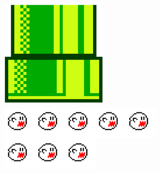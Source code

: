 ![tuberia_mariano](https://github.com/Deploy-peace/Deploy-peace/blob/cd18f06745faf81f2ea6eac8836a56dc21538eb8/mariano(1).png)


<img src="https://github.com/Deploy-peace/Deploy-peace/blob/a768350d783219be5c951105a97daea17aed7792/fantasma.png" alt="Descripción" width="100" height="100"><img src="https://github.com/Deploy-peace/Deploy-peace/blob/a768350d783219be5c951105a97daea17aed7792/fantasma.png" alt="Descripción" width="100" height="100"><img src="https://github.com/Deploy-peace/Deploy-peace/blob/a768350d783219be5c951105a97daea17aed7792/fantasma.png" alt="Descripción" width="100" height="100"><img src="https://github.com/Deploy-peace/Deploy-peace/blob/a768350d783219be5c951105a97daea17aed7792/fantasma.png" alt="Descripción" width="100" height="100"><img src="https://github.com/Deploy-peace/Deploy-peace/blob/a768350d783219be5c951105a97daea17aed7792/fantasma.png" alt="Descripción" width="100" height="100"><img src="https://github.com/Deploy-peace/Deploy-peace/blob/a768350d783219be5c951105a97daea17aed7792/fantasma.png" alt="Descripción" width="100" height="100"><img src="https://github.com/Deploy-peace/Deploy-peace/blob/a768350d783219be5c951105a97daea17aed7792/fantasma.png" alt="Descripción" width="100" height="100"><img src="https://github.com/Deploy-peace/Deploy-peace/blob/a768350d783219be5c951105a97daea17aed7792/fantasma.png" alt="Descripción" width="100" height="100">

